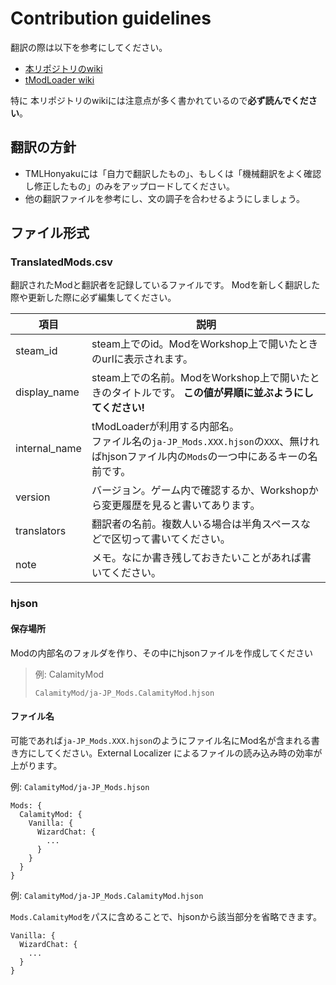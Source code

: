 # Contribution guidelines

翻訳の際は以下を参考にしてください。

- [本リポジトリのwiki][repo:wiki]
- [tModLoader wiki][github:tmlWiki]

特に 本リポジトリのwikiには注意点が多く書かれているので**必ず読んでください**。

## 翻訳の方針

- TMLHonyakuには「自力で翻訳したもの」、もしくは「機械翻訳をよく確認し修正したもの」のみをアップロードしてください。
- 他の翻訳ファイルを参考にし、文の調子を合わせるようにしましょう。

## ファイル形式

### TranslatedMods.csv

翻訳されたModと翻訳者を記録しているファイルです。
Modを新しく翻訳した際や更新した際に必ず編集してください。

|     項目      |                                                             説明                                                             |
| ------------- | ---------------------------------------------------------------------------------------------------------------------------- |
| steam_id      | steam上でのid。ModをWorkshop上で開いたときのurlに表示されます。                                                              |
| display_name  | steam上での名前。ModをWorkshop上で開いたときのタイトルです。 **この値が昇順に並ぶようにしてください!**                       |
| internal_name | tModLoaderが利用する内部名。<br>ファイル名の`ja-JP_Mods.XXX.hjson`の`XXX`、無ければhjsonファイル内の`Mods`の一つ中にあるキーの名前です。 |
| version       | バージョン。ゲーム内で確認するか、Workshopから変更履歴を見ると書いてあります。                                               |
| translators   | 翻訳者の名前。複数人いる場合は半角スペースなどで区切って書いてください。                                                     |
| note          | メモ。なにか書き残しておきたいことがあれば書いてください。                                                                   |

### hjson

#### 保存場所

Modの内部名のフォルダを作り、その中にhjsonファイルを作成してください

> 例: CalamityMod
>
> ``CalamityMod/ja-JP_Mods.CalamityMod.hjson``

#### ファイル名

可能であれば`ja-JP_Mods.XXX.hjson`のようにファイル名にMod名が含まれる書き方にしてください。External Localizer によるファイルの読み込み時の効率が上がります。

例: ``CalamityMod/ja-JP_Mods.hjson``

```hjson
Mods: {
  CalamityMod: {
    Vanilla: {
      WizardChat: {
        ...
      }
    }
  }
}
```

例: ``CalamityMod/ja-JP_Mods.CalamityMod.hjson``

`Mods.CalamityMod`をパスに含めることで、hjsonから該当部分を省略できます。

```hjson
Vanilla: {
  WizardChat: {
    ...
  }
}
```

[github:tmlWiki]:https://github.com/tModLoader/tModLoader/wiki/Localization
[repo:wiki]: https://github.com/ExternalLocalizer/TMLHonyaku/wiki
